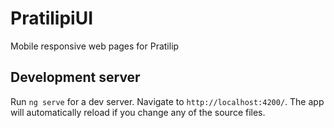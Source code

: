# PratilipiUI

Mobile responsive web pages for Pratilip

## Development server

Run `ng serve` for a dev server. Navigate to `http://localhost:4200/`. The app will automatically reload if you change any of the source files.

